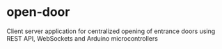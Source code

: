# open-door
Client server application for centralized opening of entrance doors using REST API, WebSockets and Arduino microcontrollers
